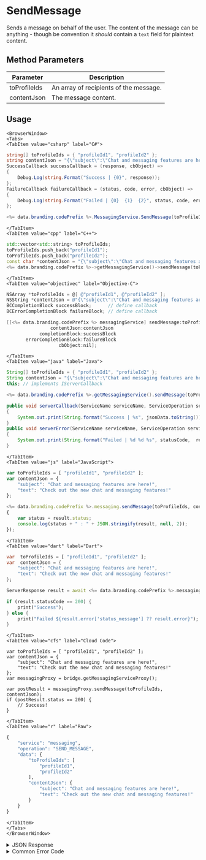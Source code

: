 # SendMessage

Sends a message on behalf of the user. The content of the message can be anything - though be convention it *should* contain a `text` field for plaintext content.



<PartialServop service_name="messaging" operation_name="SEND_MESSAGE" />

## Method Parameters
Parameter | Description                          
--------- | ------------------------------------ 
toProfileIds | An array of recipients of the message. 
contentJson | The message content.  

## Usage

```mdx-code-block
<BrowserWindow>
<Tabs>
<TabItem value="csharp" label="C#">
```

```csharp
string[] toProfileIds = { "profileId1", "profileId2" };
string contentJson = "{\"subject\":\"Chat and messaging features are here!\",\"text\":\"Check out the new chat and messaging features!\"}";
SuccessCallback successCallback = (response, cbObject) =>
{
    Debug.Log(string.Format("Success | {0}", response));
};
FailureCallback failureCallback = (status, code, error, cbObject) =>
{
    Debug.Log(string.Format("Failed | {0}  {1}  {2}", status, code, error));
};

<%= data.branding.codePrefix %>.MessagingService.SendMessage(toProfileIds, contentJson, successCallback, failureCallback);
```

```mdx-code-block
</TabItem>
<TabItem value="cpp" label="C++">
```

```cpp
std::vector<std::string> toProfileIds;
toProfileIds.push_back("profileId1");
toProfileIds.push_back("profileId2");
const char *contentJson = "{\"subject\":\"Chat and messaging features are here!\",\"text\":\"Check out the new chat and messaging features!\"}";
<%= data.branding.codePrefix %>->getMessagingService()->sendMessage(toProfileIds, contentJson, this);
```

```mdx-code-block
</TabItem>
<TabItem value="objectivec" label="Objective-C">
```

```objectivec
NSArray *toProfileIds = @[ @"profileId1", @"profileId2" ];
NSString *contentJson = @"{\"subject\":\"Chat and messaging features are here!\",\"text\":\"Check out the new chat and messaging features!\"}";
BCCompletionBlock successBlock;      // define callback
BCErrorCompletionBlock failureBlock; // define callback

[[<%= data.branding.codePrefix %> messagingService] sendMessage:toProfileIds
                contentJson:contentJson
            completionBlock:successBlock
       errorCompletionBlock:failureBlock
                   cbObject:nil];
```

```mdx-code-block
</TabItem>
<TabItem value="java" label="Java">
```

```java
String[] toProfileIds = { "profileId1", "profileId2" };
String contentJson = "{\"subject\":\"Chat and messaging features are here!\",\"text\":\"Check out the new chat and messaging features!\"}";
this; // implements IServerCallback

<%= data.branding.codePrefix %>.getMessagingService().sendMessage(toProfileIds, contentJson, this);

public void serverCallback(ServiceName serviceName, ServiceOperation serviceOperation, JSONObject jsonData)
{
    System.out.print(String.format("Success | %s", jsonData.toString()));
}
public void serverError(ServiceName serviceName, ServiceOperation serviceOperation, int statusCode, int reasonCode, String jsonError)
{
    System.out.print(String.format("Failed | %d %d %s", statusCode,  reasonCode, jsonError.toString()));
}
```

```mdx-code-block
</TabItem>
<TabItem value="js" label="JavaScript">
```

```javascript
var toProfileIds = [ "profileId1", "profileId2" ];
var contentJson = {
    "subject": "Chat and messaging features are here!",
    "text": "Check out the new chat and messaging features!"
};

<%= data.branding.codePrefix %>.messaging.sendMessage(toProfileIds, contentJson, result =>
{
	var status = result.status;
	console.log(status + " : " + JSON.stringify(result, null, 2));
});
```

```mdx-code-block
</TabItem>
<TabItem value="dart" label="Dart">
```

```dart
var  toProfileIds = [ "profileId1", "profileId2" ];
var  contentJson = {
    "subject": "Chat and messaging features are here!",
    "text": "Check out the new chat and messaging features!"
};

ServerResponse result = await <%= data.branding.codePrefix %>.messagingService.sendMessage(toProfileIds:toProfileIds, contentJson:contentJson);

if (result.statusCode == 200) {
    print("Success");
} else {
    print("Failed ${result.error['status_message'] ?? result.error}");
}
```

```mdx-code-block
</TabItem>
<TabItem value="cfs" label="Cloud Code">
```

```cfscript
var toProfileIds = [ "profileId1", "profileId2" ];
var contentJson = {
    "subject": "Chat and messaging features are here!",
    "text": "Check out the new chat and messaging features!"
};
var messagingProxy = bridge.getMessagingServiceProxy();

var postResult = messagingProxy.sendMessage(toProfileIds, contentJson);
if (postResult.status == 200) {
    // Success!
}
```

```mdx-code-block
</TabItem>
<TabItem value="r" label="Raw">
```

```r
{
	"service": "messaging",
	"operation": "SEND_MESSAGE",
	"data": {
		"toProfileIds": [
			"profileId1",
			"profileId2"
		],
		"contentJson": {
			"subject": "Chat and messaging features are here!",
			"text": "Check out the new chat and messaging features!"
		}
	}
}
```

```mdx-code-block
</TabItem>
</Tabs>
</BrowserWindow>
```

<details>
<summary>JSON Response</summary>

```json
{
    "status": 200,
    "data": {
        "actual": 1,
        "requested": 1,
        "msgId": "e541737c-3bfe-4680-a5c1-13c3b196e73a"
    }
}
```
</details>

<details>
<summary>Common Error Code</summary>

### Status Codes
Code | Name | Description                         
----- | ----------------------- | ----------------------------------- 
40601 | FEATURE_NOT_ENABLED | Messaging feature is not enabled for app. 
40621 | MESSAGING_MAX_RECIPIENTS_EXCEEDED | Message recipients count cannot exceed 5 (defaults to 5)

</details>


